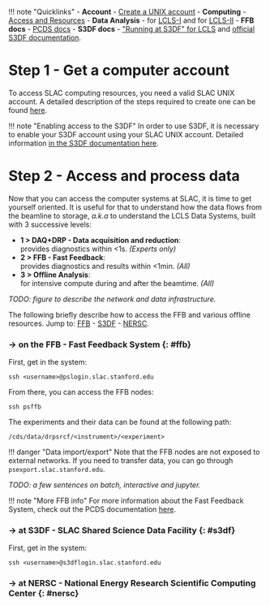 
!!! note "Quicklinks"
    - **Account** - [Create a UNIX account][6]
    - **Computing** - [Access and Resources][1]
    - **Data Analysis** - for [LCLS-I][2] and for [LCLS-II][3]
    - **FFB docs** - [PCDS docs][8]
    - **S3DF docs** - ["Running at S3DF" for LCLS][4] and [official S3DF documentation][5].


# Step 1 - Get a computer account

To access SLAC computing resources, you need a valid SLAC UNIX account. A detailed description of the steps required to create one can be found [here][6].

!!! note "Enabling access to the S3DF"
    In order to use S3DF, it is necessary to enable your S3DF account using your SLAC UNIX account. Detailed information [in the S3DF documentation here][7].


# Step 2 - Access and process data
Now that you can access the computer systems at SLAC, it is time to get yourself oriented. 
It is useful for that to understand how the data flows from the beamline to storage, *a.k.a* to understand the LCLS Data Systems, built with 3 successive levels:

- **1 &#x3e;  DAQ+DRP - Data acquisition and reduction**:<br>
provides diagnostics within <1s. *(Experts only)*
- **2 &#x3e;  FFB - Fast Feedback**:<br> 
provides diagnostics and results within <1min. *(All)*
- **3 &#x3e;  Offline Analysis**:<br> 
for intensive compute during and after the beamtime. *(All)*

*TODO: figure to describe the network and data infrastructure.*

The following briefly describe how to access the FFB and various offline resources. Jump to: [FFB](#ffb) - [S3DF](#s3df) - [NERSC](#nersc).

### &#x2192; on the FFB - Fast Feedback System {: #ffb}

First, get in the system:
```
ssh <username>@pslogin.slac.stanford.edu
```
From there, you can access the FFB nodes:
```
ssh psffb
```
The experiments and their data can be found at the following path:
```
/cds/data/drpsrcf/<instrument>/<experiment>
```
!!! danger "Data import/export"
    Note that the FFB nodes are not exposed to external networks. If you need to transfer data, you can go through `psexport.slac.stanford.edu`.

*TODO: a few sentences on batch, interactive and jupyter.*


!!! note "More FFB info"
    For more information about the Fast Feedback System, check out the PCDS documentation [here][8].


### &#x2192; at S3DF - SLAC Shared Science Data Facility {: #s3df}
First, get in the system:
```
ssh <username>@s3dflogin.slac.stanford.edu
```


### &#x2192; at NERSC - National Energy Research Scientific Computing Center {: #nersc}

[1]: https://confluence.slac.stanford.edu/pages/viewpage.action?pageId=92183280
[2]: https://confluence.slac.stanford.edu/display/PSDM/LCLS+Data+Analysis
[3]: https://confluence.slac.stanford.edu/display/LCLSIIData/LCLS-II+Data+Acquisition+and+Analysis
[4]: https://confluence.slac.stanford.edu/display/PCDS/Running+at+S3DF
[5]: https://s3df.slac.stanford.edu/public/doc/#/
[6]: https://confluence.slac.stanford.edu/display/PCDS/Accounts
[7]: https://s3df.slac.stanford.edu/public/doc/#/accounts-and-access
[8]: https://confluence.slac.stanford.edu/display/PCDS/Fast+Feedback+System